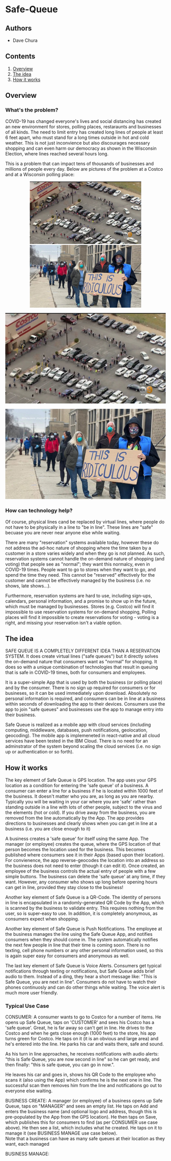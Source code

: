 # Safe-Queue

## Authors

- Dave Chura


## Contents

1. [Overview](#overview)
2. [The idea](#the-idea)
3. [How it works](#how-it-works)


## Overview

### What's the problem?

COVID-19 has changed everyone's lives and social distancing has created an new environment for stores, polling places, restaraunts and businesses of all kinds.  The need to limit entry has created long lines of people at least 6 feet apart, who must stand for a long times outside in hot and cold weather.  This is not just inconvience but also discourages necessary shopping and can even harm our democracy as shown in the Wisconsin Election,  where lines reached several hours long.

This is a problem that can impact tens of thousands of businesses and millions of people every day.  Below are pictures of the problem at a Costco and at a Wisconsin polling place:

<p align="center">
<img src="./images/costco5.jpg" width="350" title="Costco Lines April 2020">
<img src="./images/wisconsin1.jpg" width="350" alt="Wisconsin Election April 2020">
</p>

![Costco Lines April 2020](/images/costco5.jpg)

![Wisconsin Election April 2020](/images/wisconsin1.jpg)

### How can technology help?

Of course, physical lines cand be replaced by virtual lines, where people do not have to be physically in a line to "be in line". These lines are "safe" becuase you are never near anyone else while waiting.

There are many "reservation" systems available today, however these do not address the ad-hoc nature of shopping where the time taken by a customer in a store varies widely and when they go is not planned.  As such, reservation systems cannot handle the on-demand nature of shopping (and voting) that people see as "normal"; they want this normalcy, even in COVID-19 times.  People want to go to stores when they want to go, and spend the time they need. This cannot be "reserved" effectively for the customer and cannot be effectively managed by the business (i.e. no shows, late shows...).

Furthermore, reservation systems are hard to use, including sign-ups, calendars, personal information, and a promise to show up in the future, which must be managed by businesses.  Stores (e.g. Costco) will find it impossible to use reservation systems for on-demand shopping, Polling places will find it impossible to create reservations for voting - voting is a right, and missing your reservation isn't a viable option.


## The idea

SAFE QUEUE IS A COMPLETELY DIFFERENT IDEA THAN A RESERVATION SYSTEM. It does create virtual lines ("safe queues") but it directly solves the on-demand nature that consumers want as "normal" for shopping. It does so with a unique combination of technologies that result in queuing that is safe in COVID-19 times, both for consumers and employees.

It is a super-simple App that is used by both the business (or polling place) and by the consumer.   There is no sign up required for consumers or for busineses, so it can be used immediately upon download. Absolutely no personal information is required, and consumers can be in line at a business within seconds of downloading the app to their devices.   Consumers use the app to join "safe queues" and businesses  use the app to manage entry into their business.  

Safe Queue is realized as a mobile app with cloud services (including computing, middleware, databases, push notifications, geolocation, geocoding). The mobile app is implemeneted in react-native and all cloud services have been tested in the IBM Cloud.   There is no need for an adminstrator of the system beyond scaling the cloud services (i.e. no sign up or authentication or so forth).


## How it works

The key element of Safe Queue is GPS location.  The app uses your GPS location as a condition for entering the 'safe queue' of a business.  A consumer can enter a line for a business if he is located within 1000 feet of the business.  It doesn't matter who you are, as long as you are nearby. Typically you will be waiting in your car where you are 'safe' rather than standing outside in a line with lots of other people, subject to the virus and the elements (hot or cold). If you drive away from the business, you are removed from the line automatically by the App.  The app provides directions to businesses and clearly shows when you can get in line at a business (i.e. you are close enough to it)

A business creates a 'safe queue' for itself using the same App. The manager (or employee) creates the queue, where the GPS location of that person becomes the location used for the business.  This becomes published where consumers see it in their Apps (based upon their location).  For convienence, the app reverse-geocodes the location into an address so the business does not need to enter (though it can edit it).  Once created, an employee of the business controls the actual entry of people with a few simple buttons.  The business can delete the 'safe queue' at any time, if they want.  However, any consumer who shows up long before opening hours can get in line, provided they stay close to the business!

Another key element of Safe Queue is a QR-Code.  The identity of persons in line is encapsulated in a randomly-generated QR Code by the App,  which is scanned by the business to validate entry.  This requires nothing from the user, so is super-easy to use. In addition, it is completely anonymous, as consumers expect when shopping. 

Another key element of Safe Queue is Push Notifications.  The employee at the business manages the line using the Safe Queue App, and notifies consumers when they should come in. The system automatically notifies the next few people in line that their time is coming soon.  There is no texting, cell phone numbers or any other personal information used, so this is again super easy for consumers and anonymous as well.

The last key element of Safe Queue is Voice Alerts.  Consumers get typical notifications through texting or notifications, but Safe Queue adds brief audio to them.  Instead of a ding, they hear a short message like: "This is Safe Queue, you are next in line".  Consumers do not have to watch their phones continuosly and can do other things while waiting. The voice alert is much more user friendly.

### Typical Use Case

CONSUMER: A consumer wants to go to Costco for a number of items.  He opens up Safe Queue, taps on 'CUSTOMER' and sees his Costco has a 'safe queue'. Great, he is far away so can't get in line. He drives to the Costco and when he gets close enough (1000 feet) to the store, his app turns green for Costco. He taps on it (it is an obvious and large area) and he's entered into the line. He parks his car and waits there, safe and sound.

As his turn in line approaches, he receives notifications with audio alerts:  "this is Safe Queue, you are now second in line" so he can get ready,  and then finally: "this is safe queue, you can go in now.".

He leaves his car and goes in, shows his QR Code to the employee who scans it (also using the App) which confirms he is the next one in line.  The successful scan then removes him from the line and notifications go out to everyone else waiting.

BUSINESS CREATE:  A manager (or employee) of a business opens up Safe Queue, taps on "MANAGER" and sees an empty list. He taps on Add and enters the business name (and optional logo and address, though this is pre-populated by the App from the GPS location).  He then taps on Save, which publishes this for consumers to find (as per CONSUMER use case above). He then see a list, which includes what he created. He taps on it to manage it (see BUSINESS MANAGE use case below).  
Note that a business can have as many safe queues at their location as they want, each managed

BUSINESS MANAGE:




